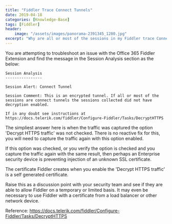 ```yaml
---
title: "Fiddler Trace Connect Tunnels"
date: 2019-04-18
categories: [Knowledge-Base]
tags: [Fiddler]
header:
    image: "/assets/images/panorama-2391345_1280.jpg"
excerpt: "Why are all or most of the sessions in my Fiddler trace Connect Tunnels?"
---
```


You are attempting to troubleshoot an issue with the Office 365 Fiddler Extension and find the message in the Session Analysis section as the below:

    Session Analysis
    ----------------

    Session Alert: Connect Tunnel

    Session Comment: This is an encrypted tunnel. If all or most of the sessions are connect tunnels the sessions collected did not have decryption enabled.

    If in any doubt see instructions at https://docs.telerik.com/fiddler/Configure-Fiddler/Tasks/DecryptHTTPS

The simpliest answer here is when the traffic was captured the option 'Decrypt HTTPS traffic' was not checked. There is no reactive fix for this, you will need to capture the traffic again with this option enabled.

If this option was checked, or you verify the option is checked and you capture the traffic again with the same result, then perhaps an Enterprise security device is preventing injection of an unknown SSL certificate. 

The certificate Fiddler creates when you enable the 'Decrypt HTTPS traffic' is a self generated certificate. 

Raise this as a discussion point with your security team and see if they are able to allow Fiddler on a temporary or limited basis. It may even be necessary to use Fiddler with a certificate from a load balancer or other network device.

Reference: https://docs.telerik.com/fiddler/Configure-Fiddler/Tasks/DecryptHTTPS